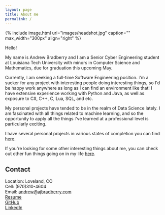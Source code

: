 ```yaml
---
layout: page
title: About me
permalink: /
---
```


{% include image.html url="images/headshot.jpg" caption="" max_width="300px" align="right" %}

Hello!<br />

My name is Andrew Bradberry and I am a Senior Cyber Engineering student at Louisiana Tech University with minors in Computer Science and Mathematics, due for graduation this upcoming May.<br />

Currently, I am seeking a full-time Software Engineering position. I'm a sucker for any project with interesting people doing interesting things, so I'd be happy work anywhere as long as I can find an environment like that! I have extensive experience working with Python and Java, as well as exposure to C#, C++, C, Lua, SQL, and etc.<br />

My personal projects have tended to be in the realm of Data Science lately. I am fascinated with all things related to machine learning, and so the opportunity to apply all the things I've learned at a professional level is particularly exciting.<br />

I have several personal projects in various states of completion you can find [here](../Projects/).<br />

 If you're looking for some other interesting things about me, you can check out other fun things going on in my life [here](../misc).

## Contact

Location: Loveland, CO <br />
Cell: (970)310-4604<br />
Email: [andrew@ajbradberry.com]<br />
[Resume](../images/resume_software.pdf)<br />
[GitHub](http://github.com/ajbradberry96)<br />
[LinkedIn](https://www.linkedin.com/in/andrew-bradberry-b6223913b/)

[andrew@ajbradberry.com]: mailto:andrew@ajbradberry.com
